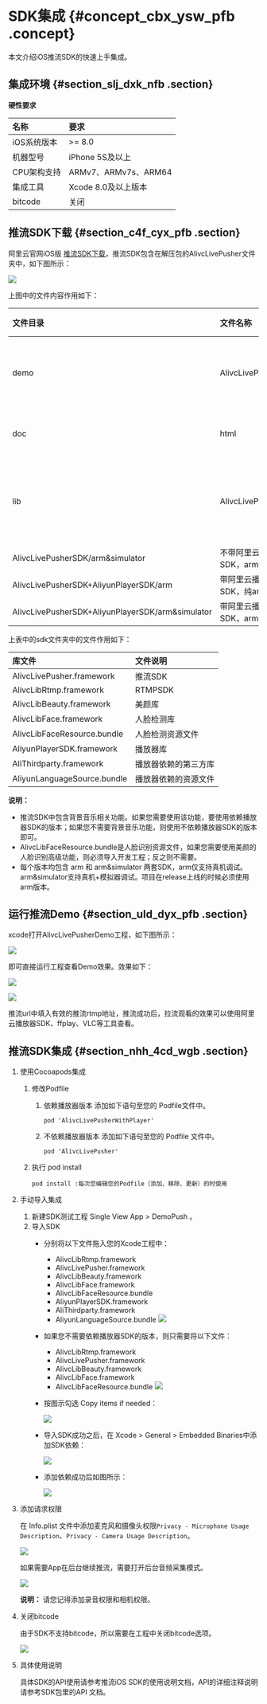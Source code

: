 # SDK集成 {#concept_cbx_ysw_pfb .concept}

本文介绍iOS推流SDK的快速上手集成。

## 集成环境 {#section_slj_dxk_nfb .section}

 **硬性要求** 

|名称|要求|
|:-|:-|
|iOS系统版本|\>= 8.0|
|机器型号|iPhone 5S及以上|
|CPU架构支持|ARMv7、ARMv7s、ARM64|
|集成工具|Xcode 8.0及以上版本|
|bitcode|关闭|

## 推流SDK下载 {#section_c4f_cyx_pfb .section}

阿里云官网iOS版 [推流SDK下载](../../../../intl.zh-CN/SDK下载/SDK下载.md#section_sxd_wpk_nfb)，推流SDK包含在解压包的AlivcLivePusher文件夹中，如下图所示：

![](http://static-aliyun-doc.oss-cn-hangzhou.aliyuncs.com/assets/img/40318/156593587421028_zh-CN.png)

上图中的文件内容作用如下：

|文件目录|文件名称|文件说明|
|:---|:---|:---|
|demo|AlivcLivePusherDemo|推流SDK演示Demo源代码工程|
|doc|html|推流SDK API 说明|
|lib|AlivcLivePusherSDK/arm|不带阿里云播放器的推流SDK，纯arm版本。|
|AlivcLivePusherSDK/arm&simulator|不带阿里云播放器的推流SDK，arm+模拟器版本。|
|AlivcLivePusherSDK+AliyunPlayerSDK/arm|带阿里云播放器的推流SDK，纯arm版本。|
|AlivcLivePusherSDK+AliyunPlayerSDK/arm&simulator|带阿里云播放器的推流SDK，arm+模拟器版本。|

上表中的sdk文件夹中的文件作用如下：

|库文件|文件说明|
|:--|:---|
|AlivcLivePusher.framework|推流SDK|
|AlivcLibRtmp.framework|RTMPSDK|
|AlivcLibBeauty.framework|美颜库|
|AlivcLibFace.framework|人脸检测库|
|AlivcLibFaceResource.bundle|人脸检测资源文件|
|AliyunPlayerSDK.framework|播放器库|
|AliThirdparty.framework|播放器依赖的第三方库|
|AliyunLanguageSource.bundle|播放器依赖的资源文件|

**说明：** 

-   推流SDK中包含背景音乐相关功能。如果您需要使用该功能，要使用依赖播放器SDK的版本；如果您不需要背景音乐功能，则使用不依赖播放器SDK的版本即可。
-   AlivcLibFaceResource.bundle是人脸识别资源文件，如果您需要使用美颜的人脸识别高级功能，则必须导入开发工程；反之则不需要。
-   每个版本均包含 arm 和 arm&simulator 两套SDK，arm仅支持真机调试。arm&simulator支持真机+模拟器调试。项目在release上线的时候必须使用arm版本。

## 运行推流Demo {#section_uld_dyx_pfb .section}

xcode打开AlivcLivePusherDemo工程，如下图所示：

![](http://static-aliyun-doc.oss-cn-hangzhou.aliyuncs.com/assets/img/40318/156593587421029_zh-CN.png)

即可直接运行工程查看Demo效果。效果如下：

![](http://static-aliyun-doc.oss-cn-hangzhou.aliyuncs.com/assets/img/40318/156593587521030_zh-CN.png)

![](http://static-aliyun-doc.oss-cn-hangzhou.aliyuncs.com/assets/img/40318/156593587521031_zh-CN.png)

推流url中填入有效的推流rtmp地址，推流成功后，拉流观看的效果可以使用阿里云播放器SDK、ffplay、VLC等工具查看。

## 推流SDK集成 {#section_nhh_4cd_wgb .section}

1.  使用Cocoapods集成
    1.  修改Podfile
        1.  依赖播放器版本 添加如下语句至您的 Podfile文件中。

            ```
            pod 'AlivcLivePusherWithPlayer'
            ```

        2.  不依赖播放器版本 添加如下语句至您的 Podfile 文件中。

            ```
            pod 'AlivcLivePusher'
            ```

    2.  执行 pod install

        ```
        pod install :每次您编辑您的Podfile（添加、移除、更新）的时使用
        ```

2.  手动导入集成
    1.  新建SDK测试工程 Single View App \> DemoPush 。
    2.  导入SDK
        -   分别将以下文件拖入您的Xcode工程中：

            -   AlivcLibRtmp.framework
            -   AlivcLivePusher.framework
            -   AlivcLibBeauty.framework
            -   AlivcLibFace.framework
            -   AlivcLibFaceResource.bundle
            -   AliyunPlayerSDK.framework
            -   AliThirdparty.framework
            -   AliyunLanguageSource.bundle
            ![](http://static-aliyun-doc.oss-cn-hangzhou.aliyuncs.com/assets/img/40318/156593587521032_zh-CN.png)

        -   如果您不需要依赖播放器SDK的版本，则只需要将以下文件：

            -   AlivcLibRtmp.framework
            -   AlivcLivePusher.framework
            -   AlivcLibBeauty.framework
            -   AlivcLibFace.framework
            -   AlivcLibFaceResource.bundle
            ![](http://static-aliyun-doc.oss-cn-hangzhou.aliyuncs.com/assets/img/40318/156593587621033_zh-CN.png)

        -   按图示勾选 Copy items if needed：

            ![](http://static-aliyun-doc.oss-cn-hangzhou.aliyuncs.com/assets/img/40318/156593587621034_zh-CN.png)

        -   导入SDK成功之后，在 Xcode \> General \> Embedded Binaries中添加SDK依赖：

            ![](http://static-aliyun-doc.oss-cn-hangzhou.aliyuncs.com/assets/img/40318/156593587721035_zh-CN.png)

        -   添加依赖成功后如图所示：

            ![](http://static-aliyun-doc.oss-cn-hangzhou.aliyuncs.com/assets/img/40318/156593587721037_zh-CN.png)

3.  添加请求权限

    在 Info.plist 文件中添加麦克风和摄像头权限`Privacy - Microphone Usage Description`、`Privacy - Camera Usage Description`。

    ![](http://static-aliyun-doc.oss-cn-hangzhou.aliyuncs.com/assets/img/40318/156593587821038_zh-CN.png)

    如果需要App在后台继续推流，需要打开后台音频采集模式。

    ![](http://static-aliyun-doc.oss-cn-hangzhou.aliyuncs.com/assets/img/40318/156593587821040_zh-CN.png)

    **说明：** 请您记得添加录音权限和相机权限。

4.  关闭bitcode

    由于SDK不支持bitcode，所以需要在工程中关闭bitcode选项。

    ![](http://static-aliyun-doc.oss-cn-hangzhou.aliyuncs.com/assets/img/40318/156593587921041_zh-CN.png)

5.  具体使用说明

    具体SDK的API使用请参考推流iOS SDK的使用说明文档，API的详细注释说明请参考SDK包里的API 文档。


